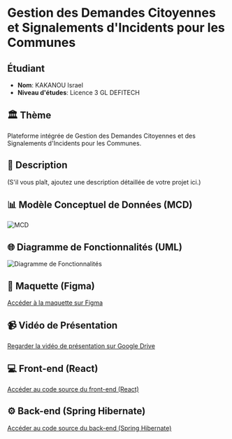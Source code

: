 # Gestion des Demandes Citoyennes et Signalements d'Incidents pour les Communes

## Étudiant

- **Nom**: KAKANOU Israel
- **Niveau d'études**: Licence 3 GL DEFITECH

## 🏛️ Thème

Plateforme intégrée de Gestion des Demandes Citoyennes et des Signalements d'Incidents pour les Communes.

## 📝 Description

(S'il vous plaît, ajoutez une description détaillée de votre projet ici.)

## 📊 Modèle Conceptuel de Données (MCD)

![MCD](lien_image_mcd)

## 🌐 Diagramme de Fonctionnalités (UML)

![Diagramme de Fonctionnalités](lien_image_diagramme_fonctionnalites)

## 🎨 Maquette (Figma)

[Accéder à la maquette sur Figma](lien_maquette)

## 📹 Vidéo de Présentation

[Regarder la vidéo de présentation sur Google Drive](lien_video_drive)

## 💻 Front-end (React)

[Accéder au code source du front-end (React)](lien_front_end_react)

## ⚙️ Back-end (Spring Hibernate)

[Accéder au code source du back-end (Spring Hibernate)](lien_back_end_spring_hibernate)
